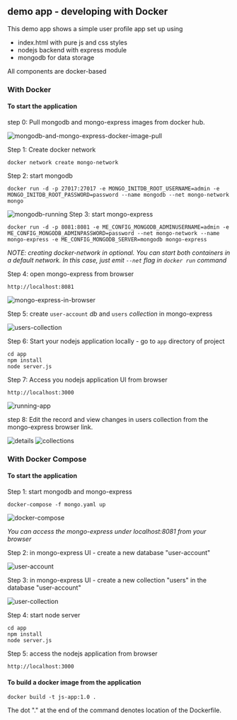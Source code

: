 ## demo app - developing with Docker

This demo app shows a simple user profile app set up using 
- index.html with pure js and css styles
- nodejs backend with express module
- mongodb for data storage

All components are docker-based

### With Docker


#### To start the application


step 0: Pull mongodb and mongo-express images from docker hub.

![mongodb-and-mongo-express-docker-image-pull](app/images/mongo-and-mongo-express-docker-image.png)


Step 1: Create docker network

    docker network create mongo-network 

Step 2: start mongodb 

    docker run -d -p 27017:27017 -e MONGO_INITDB_ROOT_USERNAME=admin -e MONGO_INITDB_ROOT_PASSWORD=password --name mongodb --net mongo-network mongo    

![mongodb-running](app/images/starting-mongodb.png)
Step 3: start mongo-express
    
    docker run -d -p 8081:8081 -e ME_CONFIG_MONGODB_ADMINUSERNAME=admin -e ME_CONFIG_MONGODB_ADMINPASSWORD=password --net mongo-network --name mongo-express -e ME_CONFIG_MONGODB_SERVER=mongodb mongo-express   

_NOTE: creating docker-network in optional. You can start both containers in a default network. In this case, just emit `--net` flag in `docker run` command_

Step 4: open mongo-express from browser

    http://localhost:8081

![mongo-express-in-browser](app/images/mongo-express-dashboard.png)

Step 5: create `user-account` _db_ and `users` _collection_ in mongo-express

![users-collection](app/images/users-collection.png)

Step 6: Start your nodejs application locally - go to `app` directory of project 

    cd app
    npm install 
    node server.js
    
Step 7: Access you nodejs application UI from browser

    http://localhost:3000

![running-app](app/images/node-app.png)

step 8: Edit the record and view changes in users collection from the mongo-express browser link.

![details](app/images/db-data.png) ![collections](app/images/db-collection.png)

### With Docker Compose

#### To start the application

Step 1: start mongodb and mongo-express

    docker-compose -f mongo.yaml up

![docker-compose](app/images/docker-compose-command-executed.png)
    
_You can access the mongo-express under localhost:8081 from your browser_
    
Step 2: in mongo-express UI - create a new database "user-account"

![user-account](app/images/create-db.png)

Step 3: in mongo-express UI - create a new collection "users" in the database "user-account"  

 ![user-collection](app/images/create-collection.png)
    
Step 4: start node server 

    cd app
    npm install
    node server.js
    
Step 5: access the nodejs application from browser 

    http://localhost:3000

#### To build a docker image from the application

    docker build -t js-app:1.0 .       
    
The dot "." at the end of the command denotes location of the Dockerfile.
